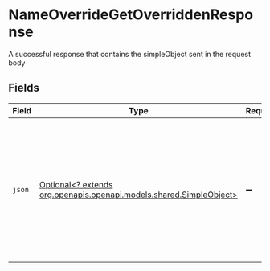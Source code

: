 # NameOverrideGetOverriddenResponse

A successful response that contains the simpleObject sent in the request body


## Fields

| Field                                                                                                                                                             | Type                                                                                                                                                              | Required                                                                                                                                                          | Description                                                                                                                                                       |
| ----------------------------------------------------------------------------------------------------------------------------------------------------------------- | ----------------------------------------------------------------------------------------------------------------------------------------------------------------- | ----------------------------------------------------------------------------------------------------------------------------------------------------------------- | ----------------------------------------------------------------------------------------------------------------------------------------------------------------- |
| `json`                                                                                                                                                            | [Optional<? extends org.openapis.openapi.models.shared.SimpleObject>](../../models/shared/SimpleObject.md)                                                        | :heavy_minus_sign:                                                                                                                                                | A simple object that uses all our supported primitive types and enums and has optional properties.<br/><br/>[A link to the external docs.](https://docs.speakeasyapi.dev) |